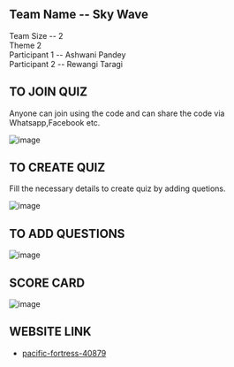 ## Team Name --  Sky Wave <br>
Team Size -- 2 <br>
Theme 2 <br>
Participant 1 --  Ashwani Pandey <br>
Participant 2 --  Rewangi Taragi <br>

 ## TO JOIN QUIZ <br>
   
   Anyone can join using the code and can share the code via Whatsapp,Facebook etc.
   
 ![image](https://github.com/Akp6528/Theme/blob/main/q10.PNG) <br>
 
 
 ## TO CREATE QUIZ <br>
   
   Fill the necessary details to create quiz by adding quetions.

 ![image](https://github.com/Akp6528/Theme/blob/main/q1.PNG) <br>

 ## TO ADD QUESTIONS <br>
   
 ![image](https://github.com/Akp6528/Theme/blob/main/q13.PNG) <br>
   
 ## SCORE CARD <br>

 ![image](https://github.com/Akp6528/Theme/blob/main/q6.PNG) <br>
 
 
 ## WEBSITE LINK
 
 - [pacific-fortress-40879](https://pacific-fortress-40879.herokuapp.com/)

